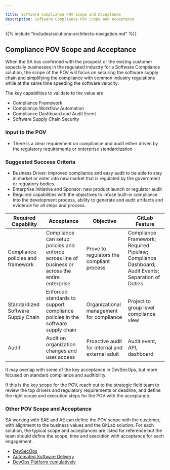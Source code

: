 ```yaml
---

title: Software Compliance POV Scope and Acceptance
description: Software Compliance POV Scope and Acceptance
---
```







{{% include "includes/solutions-architects-navigation.md" %}}

## Compliance POV Scope and Acceptance

When the SA has confirmed with the prospect or the existng customer especially businesses in the regulated industry for a Software Compliance solution, the scope of the POV will focus on securing the software supply chain and simplifying the compliance with common industry regulations while at the same time speeding the software velocity.

The key capabilities to validate to the value are
- Compliance Framework
- Compliance Workflow Automation
- Compliance Dashboard and Audit Event
- Software Supply Chain Security

### Input to the POV

- There is a clear requirement on compliance and audit either driven by the regulatory requirements or enterprise standardization

### Suggested Success Criteria
- Business Driver: improved compliance and easy audit to be able to stay in market or enter into new market that is regulated by the government or reguatory bodies.
- Enterprise Initiative and Sponsor: new product launch or regulator audit
- Required capabilities with the objectives to infuse built-in compliance into the development process, ability to generate and audit artifacts and evidence for all steps and process. 

| Required Capability | Acceptance | Objective | GitLab Feature |
| ---      | ---      | ---      |---      |
| Compliance policies and framework | Compliance can setup policies and enforce across line of business or across the entire enterprise | Prove to regulators the compliant process | Compliance Framework; Required Pipeline; Compliance Dashboard; Audit Events; Separation of Duties |
| Standardized Software Supply Chain | Enforced standards to support compliance policies in the software supply chain | Organizational management for compliance | Project to group level compliance view | 
| Audit | Audit on organization changes and user access | Proactive audit for internal and external aduit | Audit event, API, dashboard | 

It may overlap with some of the key acceptance in DevSecOps, but more focused on standard compliance and auditibility. 

If this is the key scope for the POV, reach out to the strategic field team to review the top drivers and regulatory requirements or deadline, and define the right scope and execution steps for the POV with the acceptance.

### Other POV Scope and Acceptance

SA working with SAE and AE can define the POV scope with the customer, with alignment to the business values and the GitLab solution. For each solution, the typical scope and acceptances are listed for reference but the team should define the scope, time and execution with acceptance for each engagement.

- [DevSecOps](https://about.gitlab.com/handbook/customer-success/solutions-architects/tools-and-resources/pov/devsecops/)
- [Automated Software Delivery](https://about.gitlab.com/handbook/customer-success/solutions-architects/tools-and-resources/pov/automation/)
- [DevOps Platform cumulatively](https://about.gitlab.com/handbook/customer-success/solutions-architects/tools-and-resources/pov/platform/)






